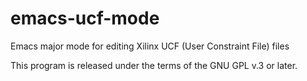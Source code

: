 emacs-ucf-mode
==============

Emacs major mode for editing Xilinx UCF (User Constraint File) files

This program is released under the terms of the GNU GPL v.3 or later. 
